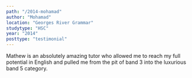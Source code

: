 ```yaml
---
path: "/2014-mohamad"
author: "Mohamad"
location: "Georges River Grammar"
studytype: "HSC"
year: "2014"
posttype: "testimonial"
---
```


Mathew is an absolutely amazing tutor who allowed me to reach my full potential in English and pulled me from the pit of band 3 into the luxurious band 5 category.